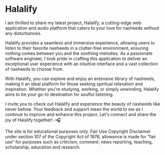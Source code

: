 # Halalify
I am thrilled to share my latest project, Halalify, a cutting-edge web application and audio platform that caters to your love for nasheeds without any disturbances. 

Halalify provides a seamless and immersive experience, allowing users to listen to their favorite nasheeds in a clutter-free environment, ensuring nothing comes between you and the soothing melodies. As a passionate software engineer, I took pride in crafting this application to deliver an exceptional user experience with an intuitive interface and a vast collection of nasheeds to choose from.

With Halalify, you can explore and enjoy an extensive library of nasheeds, making it an ideal platform for those seeking spiritual relaxation and inspiration. Whether you're studying, working, or simply unwinding, Halalify aims to be your go-to destination for soulful listening.

I invite you to check out Halalify and experience the beauty of nasheeds like never before. Your feedback and support mean the world to me as I continue to improve and enhance this project. Let's connect and share the joy of Halalify together! 🎶🎧

The site is for educational purposes only. Fair Use Copyright Disclaimer under section 107 of the Copyright Act of 1976, allowance is made for “fair use” for purposes such as criticism, comment, news reporting, teaching, scholarship, education and research.
